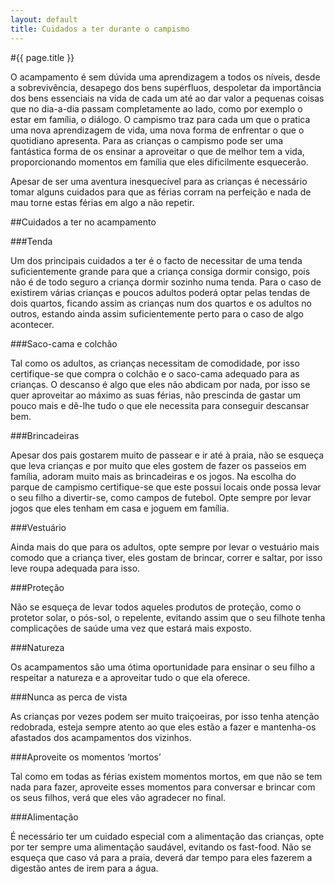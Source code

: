 ```yaml
---
layout: default
title: Cuidados a ter durante o campismo
---
```


#{{ page.title }}

O acampamento é sem dúvida uma aprendizagem a todos os níveis, desde a sobrevivência, desapego dos bens supérfluos, despoletar da importância dos bens essenciais na vida de cada um até ao dar valor a pequenas coisas que no dia-a-dia passam completamente ao lado, como por exemplo o estar em família, o diálogo. O campismo traz para cada um que o pratica uma nova aprendizagem de vida, uma nova forma de enfrentar o que o quotidiano apresenta. Para as crianças o campismo pode ser uma fantástica forma de os ensinar a aproveitar o que de melhor tem a vida, proporcionando momentos em família que eles dificilmente esquecerão.

Apesar de ser uma aventura inesquecível para as crianças é necessário tomar alguns cuidados para que as férias corram na perfeição e nada de mau torne estas férias em algo a não repetir.

##Cuidados a ter no acampamento

###Tenda

Um dos principais cuidados a ter é o facto de necessitar de uma tenda suficientemente grande para que a criança consiga dormir consigo, pois não é de todo seguro a criança dormir sozinho numa tenda. Para o caso de existirem várias crianças e poucos adultos poderá optar pelas tendas de dois quartos, ficando assim as crianças num dos quartos e os adultos no outros, estando ainda assim suficientemente perto para o caso de algo acontecer.

###Saco-cama e colchão

Tal como os adultos, as crianças necessitam de comodidade, por isso certifique-se que compra o colchão e o saco-cama adequado para as crianças. O descanso é algo que eles não abdicam por nada, por isso se quer aproveitar ao máximo as suas férias, não prescinda de gastar um pouco mais e dê-lhe tudo o que ele necessita para conseguir descansar bem.

###Brincadeiras

Apesar dos pais gostarem muito de passear e ir até à praia, não se esqueça que leva crianças e por muito que eles gostem de fazer os passeios em família, adoram muito mais as brincadeiras e os jogos. Na escolha do parque de campismo certifique-se que este possui locais onde possa levar o seu filho a divertir-se, como campos de futebol. Opte sempre por levar jogos que eles tenham em casa e joguem em família.

###Vestuário

Ainda mais do que para os adultos, opte sempre por levar o vestuário mais comodo que a criança tiver, eles gostam de brincar, correr e saltar, por isso leve roupa adequada para isso.

###Proteção

Não se esqueça de levar todos aqueles produtos de proteção, como o protetor solar, o pós-sol, o repelente, evitando assim que o seu filhote tenha complicações de saúde uma vez que estará mais exposto.

###Natureza

Os acampamentos são uma ótima oportunidade para ensinar o seu filho a respeitar a natureza e a aproveitar tudo o que ela oferece.

###Nunca as perca de vista

As crianças por vezes podem ser muito traiçoeiras, por isso tenha atenção redobrada, esteja sempre atento ao que eles estão a fazer e mantenha-os afastados dos acampamentos dos vizinhos.

###Aproveite os momentos ‘mortos’

Tal como em todas as férias existem momentos mortos, em que não se tem nada para fazer, aproveite esses momentos para conversar e brincar com os seus filhos, verá que eles vão agradecer no final.

###Alimentação

É necessário ter um cuidado especial com a alimentação das crianças, opte por ter sempre uma alimentação saudável, evitando os fast-food. Não se esqueça que caso vá para a praia, deverá dar tempo para eles fazerem a digestão antes de irem para a água.
